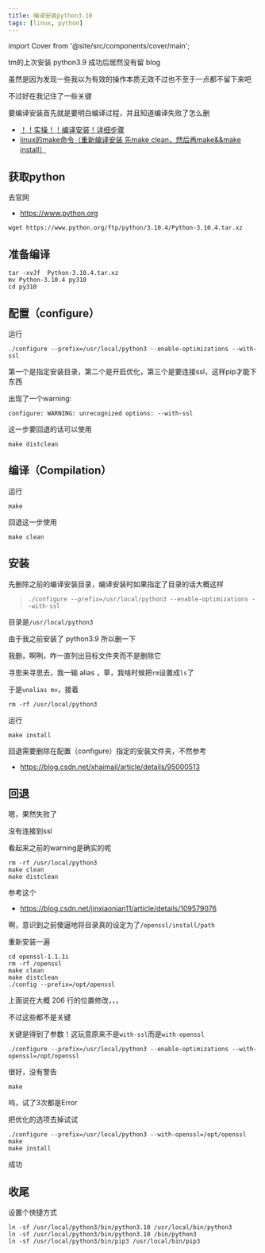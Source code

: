 ```yaml
---
title: 编译安装python3.10
tags: [linux, python]
---
```


import Cover from '@site/src/components/cover/main';

tm的上次安装 python3.9 成功后居然没有留 blog

虽然是因为发现一些我以为有效的操作本质无效不过也不至于一点都不留下来吧

不过好在我记住了一些关键


<!--truncate-->


要编译安装首先就是要明白编译过程，并且知道编译失败了怎么删

- [！！实操！！编译安装！详细步骤](https://blog.csdn.net/CN_LiTianpeng/article/details/107301362)
- [linux的make命令（重新编译安装 先make clean，然后再make&&make install）](https://blog.csdn.net/ycycyyc_/article/details/107779483)


## 获取python

去官网

- https://www.python.org

```
wget https://www.python.org/ftp/python/3.10.4/Python-3.10.4.tar.xz
```

## 准备编译

```
tar -xvJf  Python-3.10.4.tar.xz
mv Python-3.10.4 py310
cd py310
```

## 配置（configure）

运行

```
./configure --prefix=/usr/local/python3 --enable-optimizations --with-ssl
```

第一个是指定安装目录，第二个是开启优化，第三个是要连接ssl，这样pip才能下东西

出现了一个warning:

```
configure: WARNING: unrecognized options: --with-ssl
```

这一步要回退的话可以使用

```
make distclean
```

## 编译（Compilation）

运行

```
make
```

回退这一步使用

```
make clean
```

## 安装

先删除之前的编译安装目录，编译安装时如果指定了目录的话大概这样

> ```
> ./configure --prefix=/usr/local/python3 --enable-optimizations --with-ssl
> ```

目录是`/usr/local/python3`

由于我之前安装了 python3.9 所以删一下

我删，啊咧，咋一直列出目标文件夹而不是删除它

寻思来寻思去，我一输 alias ，草，我啥时候把`rm`设置成`ls`了

于是`unalias mv`，接着

```
rm -rf /usr/local/python3
```

运行

```
make install
```

回退需要删除在配置（configure）指定的安装文件夹，不然参考

- https://blog.csdn.net/xhaimail/article/details/95000513

## 回退

嗯，果然失败了

没有连接到ssl

看起来之前的warning是确实的呢

```
rm -rf /usr/local/python3
make clean
make distclean
```

参考这个

- https://blog.csdn.net/jinxiaonian11/article/details/109579076

啊，意识到之前傻逼地将目录真的设定为了`/openssl/install/path`

重新安装一遍

```
cd openssl-1.1.1i
rm -rf /openssl
make clean
make distclean
./config --prefix=/opt/openssl
```

上面说在大概 206 行的位置修改，，，

不过这些都不是关键

关键是得到了参数！这玩意原来不是`with-ssl`而是`with-openssl`

```
./configure --prefix=/usr/local/python3 --enable-optimizations --with-openssl=/opt/openssl
```

很好，没有警告

```
make
```

呜，试了3次都是Error

把优化的选项去掉试试

```
./configure --prefix=/usr/local/python3 --with-openssl=/opt/openssl
make
make install
```

成功

## 收尾

设置个快捷方式

```
ln -sf /usr/local/python3/bin/python3.10 /usr/local/bin/python3
ln -sf /usr/local/python3/bin/python3.10 /bin/python3
ln -sf /usr/local/python3/bin/pip3 /usr/local/bin/pip3
```
